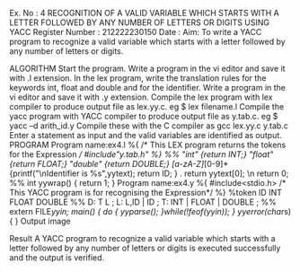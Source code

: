 Ex. No : 4
RECOGNITION OF A VALID VARIABLE WHICH STARTS WITH A LETTER FOLLOWED BY ANY NUMBER OF LETTERS OR DIGITS USING YACC
Register Number : 212222230150
Date :
Aim:
To write a YACC program to recognize a valid variable which starts with a letter followed by any number of letters or digits.

ALGORITHM
Start the program.
Write a program in the vi editor and save it with .l extension.
In the lex program, write the translation rules for the keywords int, float and double and for the identifier.
Write a program in the vi editor and save it with .y extension.
Compile the lex program with lex compiler to produce output file as lex.yy.c. eg $ lex filename.l
Compile the yacc program with YACC compiler to produce output file as y.tab.c. eg $ yacc –d arith_id.y
Compile these with the C compiler as gcc lex.yy.c y.tab.c
Enter a statement as input and the valid variables are identified as output.
PROGRAM
Program name:ex4.l
%{
/* This LEX program returns the tokens for the Expression */
#include"y.tab.h"
%}
%%
"int" {return INT;}
"float" {return FLOAT;}
"double" {return DOUBLE;}
[a-zA-Z]*[0-9]* {printf("\nIdentifier is %s",yytext);
return ID;
}
. return yytext[0];
\n return 0;
%%
int yywrap()
{
return 1;
}
Program name:ex4.y
%{
#include<stdio.h>
/* This YACC program is for recognising the Expression*/
 %}
%token ID INT FLOAT DOUBLE
%%
D: T L
;
L: L,ID
| ID
;
T: INT
| FLOAT
| DOUBLE
;
%%
extern FILE*yyin;
main()
{
do
{
yyparse();
}while(!feof(yyin));
}
yyerror(char*s)
{
}
Output
image

Result
A YACC program to recognize a valid variable which starts with a letter followed by any number of letters or digits is executed successfully and the output is verified.
